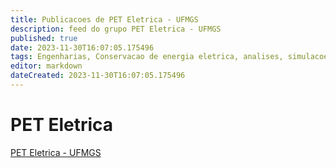 ```yaml
---
title: Publicacoes de PET Eletrica - UFMGS
description: feed do grupo PET Eletrica - UFMGS
published: true
date: 2023-11-30T16:07:05.175496
tags: Engenharias, Conservacao de energia eletrica, analises, simulacoes, otimizacoes, circuitos eletricos
editor: markdown
dateCreated: 2023-11-30T16:07:05.175496
---
```


# PET Eletrica
[PET Eletrica - UFMGS](/grupo/108PETEletricaUFMGS.md)